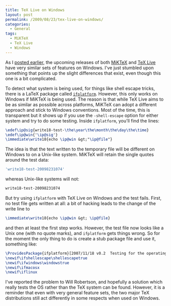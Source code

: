 ```yaml
---
title: TeX Live on Windows
layout: post
permalink: /2009/08/23/tex-live-on-windows/
categories:
  - General
tags:
  - MiKTeX
  - TeX Live
  - Windows
---
```

As I [posted earlier](/2009/08/02/testing-miktex-2-8-and-tex-live-2009/), the upcoming releases of both [MiKTeX](https://www.miktex.org/) and [TeX Live](https://tug.org/texlive/) have very similar sets of features on Windows. I've just stumbled upon something that points up the slight differences that exist, even though this one is a bit complicated.

To detect what system is being used, for things like shell escape tricks, there is a LaTeX package called [`ifplatform`](https://ctan.org/pkg/ifplatform). However, this only works on Windows if MiKTeX is being used. The reason is that while TeX Live aims to be as similar as possible across platforms, MiKTeX can adopt a different approach and stick to Windows conventions. Most of the time, this is transparent but it shows up if you use the `-shell-escape` option for either system and try to do some testing. Inside `ifplatform`, you'll find the lines:

```latex
\edef\ip@sig{write18-test-\the\year\the\month\the\day\the\time}
\edef\ip@win{'\ip@sig'}
\immediate\write18{echo \ip@win &gt;"\ip@file"}
```

The idea is that the text written to the temporary file will be different on Windows to on a Unix-like system. MiKTeX will retain the single quotes around the test data:

```bash
'write18-test-20098231074'
```

whereas Unix-like systems will not:

```bash
write18-test-20098231074
```

But try using `ifplatform` with TeX Live on Windows and the test fails. First, no test file gets written at all: a bit of hacking leads to the change of the write line to

```latex
\immediate\write18{echo \ip@win &gt; \ip@file}
```

and then at least the first step works. However, the test file now looks like a Unix one (with no quote marks), and `ifplatform` gets things wrong. So for the moment the only thing to do is create a stub package file and use it, something like:

```latex
\ProvidesPackage{ifplatform}[2007/11/18 v0.2  Testing for the operating system]
\newif\ifshellescape\shellescapetrue
\newif\ifwindows\windowstrue
\newif\ifmacosx
\newif\iflinux
```

I've reported the problem to Will Robertson, and hopefully a solution which really tests the OS rather than the TeX system can be found. However, it is a reminder that even with very general feature sets, the two major TeX distributions still act differently in some respects when used on Windows.
